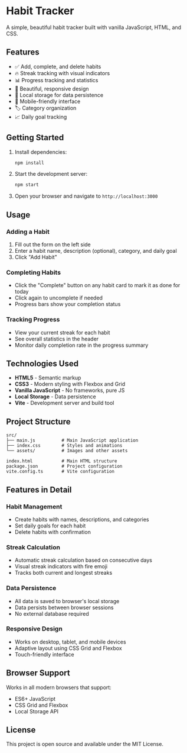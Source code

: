 # Habit Tracker

A simple, beautiful habit tracker built with vanilla JavaScript, HTML, and CSS.

## Features

- ✅ Add, complete, and delete habits
- 🔥 Streak tracking with visual indicators
- 📊 Progress tracking and statistics
- 🎨 Beautiful, responsive design
- 💾 Local storage for data persistence
- 📱 Mobile-friendly interface
- 🏷️ Category organization
- 📈 Daily goal tracking

## Getting Started

1. Install dependencies:
   ```bash
   npm install
   ```

2. Start the development server:
   ```bash
   npm start
   ```

3. Open your browser and navigate to `http://localhost:3000`

## Usage

### Adding a Habit
1. Fill out the form on the left side
2. Enter a habit name, description (optional), category, and daily goal
3. Click "Add Habit"

### Completing Habits
- Click the "Complete" button on any habit card to mark it as done for today
- Click again to uncomplete if needed
- Progress bars show your completion status

### Tracking Progress
- View your current streak for each habit
- See overall statistics in the header
- Monitor daily completion rate in the progress summary

## Technologies Used

- **HTML5** - Semantic markup
- **CSS3** - Modern styling with Flexbox and Grid
- **Vanilla JavaScript** - No frameworks, pure JS
- **Local Storage** - Data persistence
- **Vite** - Development server and build tool

## Project Structure

```
src/
├── main.js          # Main JavaScript application
├── index.css        # Styles and animations
└── assets/          # Images and other assets

index.html           # Main HTML structure
package.json         # Project configuration
vite.config.ts       # Vite configuration
```

## Features in Detail

### Habit Management
- Create habits with names, descriptions, and categories
- Set daily goals for each habit
- Delete habits with confirmation

### Streak Calculation
- Automatic streak calculation based on consecutive days
- Visual streak indicators with fire emoji
- Tracks both current and longest streaks

### Data Persistence
- All data is saved to browser's local storage
- Data persists between browser sessions
- No external database required

### Responsive Design
- Works on desktop, tablet, and mobile devices
- Adaptive layout using CSS Grid and Flexbox
- Touch-friendly interface

## Browser Support

Works in all modern browsers that support:
- ES6+ JavaScript
- CSS Grid and Flexbox
- Local Storage API

## License

This project is open source and available under the MIT License. 